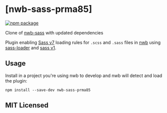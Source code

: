 # [nwb-sass-prma85]

[![npm package][npm-badge]][npm]

Clone of [nwb-sass] with updated dependencies

Plugin enabling [Sass v7](http://sass-lang.com/) loading rules for `.scss` and `.sass` files in [nwb](https://github.com/insin/nwb) using [sass-loader](https://github.com/webpack-contrib/sass-loader) and [sass v1](https://sass-lang.com/sass).

## Usage

Install in a project you're using nwb to develop and nwb will detect and load the plugin:

```
npm install --save-dev nwb-sass-prma85
```

## MIT Licensed

[npm-badge]: https://img.shields.io/npm/v/nwb-sass-prma85.svg?style=flat-square
[npm]: https://www.npmjs.org/package/nwb-sass-prma85
[nwb-sass]: https://github.com/prma85/nwb-sass
